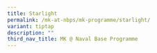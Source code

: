 ```yaml
---
title: Starlight
permalink: /mk-at-nbps/mk-programme/starlight/
variant: tiptap
description: ""
third_nav_title: MK @ Naval Base Programme
---
```

<p></p>